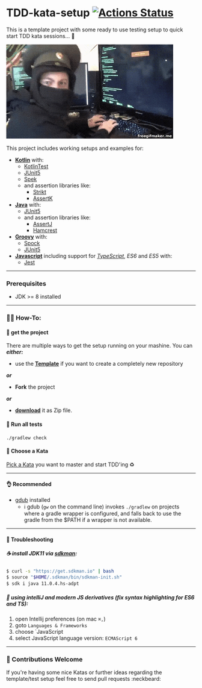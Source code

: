 TDD-kata-setup [![Actions Status](https://github.com/christian-draeger/kata-setup/workflows/master/badge.svg)](https://github.com/christian-draeger/kata-setup/actions)
==========

This is a template project with some ready to use testing setup to quick start TDD kata sessions... :rocket:

![hacken](hacken.gif)

This project includes working setups and examples for:
* __[Kotlin](https://kotlinlang.org/docs/reference/)__ with:
    * [KotlinTest](https://github.com/kotlintest/kotlintest/blob/master/doc/reference.md)
    * [JUnit5](https://junit.org/junit5/docs/current/user-guide/)
    * [Spek](https://www.spekframework.org/)
    * and assertion libraries like:
        * [Strikt](https://strikt.io/)
        * [AssertK](https://github.com/willowtreeapps/assertk)
* __[Java](https://docs.oracle.com/javase/specs/jls/se8/html/index.html)__ with:
    * [JUnit5](https://junit.org/junit5/docs/current/user-guide/)
    * and assertion libraries like:
        * [AssertJ](https://joel-costigliola.github.io/assertj/)
        * [Hamcrest](http://hamcrest.org/JavaHamcrest/)
* __[Groovy](https://groovy-lang.org/documentation.html)__ with:
    * [Spock](http://spockframework.org/spock/docs/1.3/all_in_one.html)
    * [JUnit5](https://junit.org/junit5/docs/current/user-guide/)
* __[Javascript](https://developer.mozilla.org/en-US/docs/Web/JavaScript)__ including support for _[TypeScript](https://www.typescriptlang.org/docs/home.html)_, _ES6_ and _ES5_ with:
    * [Jest](https://jestjs.io/docs/en/getting-started)

___

### Prerequisites

* JDK >= 8 installed

___

### 👨‍🍳 How-To:

#### 📁 get the project
There are multiple ways to get the setup running on your mashine.
You can **_either:_**
* use the **[Template](https://github.com/christian-draeger/kata-setup/generate)** if you want to create a completely new repository

**_or_**

* **Fork** the project

**_or_**

* **[download](https://github.com/christian-draeger/kata-setup/archive/master.zip)** it as Zip file.

#### 💫 Run all tests

    ./gradlew check
    

#### 📰 Choose a Kata
[Pick a Kata](/Katas) you want to master and start TDD'ing ♻️

___

#### 👌 Recommended

* [gdub](https://github.com/dougborg/gdub) installed
    * ℹ️ gdub (`gw` on the command line) invokes `./gradlew` on projects where a gradle wrapper is configured, and falls back to use the gradle from the $PATH if a wrapper is not available.
 
___

#### 🔧 Troubleshooting

##### ☕️ install JDK11 via [sdkman](https://sdkman.io/):
```bash
$ curl -s "https://get.sdkman.io" | bash
$ source "$HOME/.sdkman/bin/sdkman-init.sh"
$ sdk i java 11.0.4.hs-adpt
```


##### 🚧 using intelliJ and modern JS derivatives (fix syntax highlighting for ES6 and TS):

1. open Intellij preferences (on mac `⌘,`)
1. goto `Languages & Frameworks`
1. choose `JavaScript
1. select JavaScript language version: `ECMAScript 6`

___

### 🤝 Contributions Welcome
If you're having some nice Katas or further ideas regarding the template/test setup feel free to send pull requests :neckbeard:
